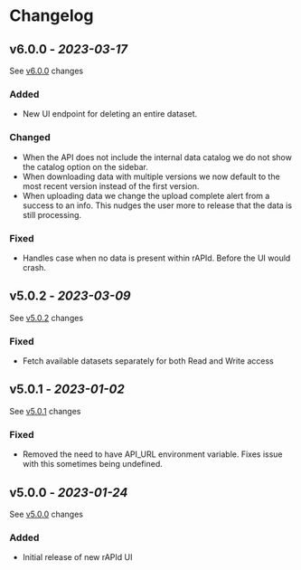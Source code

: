 # Changelog

## v6.0.0 - _2023-03-17_

See [v6.0.0] changes

### Added
- New UI endpoint for deleting an entire dataset.

### Changed
- When the API does not include the internal data catalog we do not show the catalog option on the sidebar.
- When downloading data with multiple versions we now default to the most recent version instead of the first version.
- When uploading data we change the upload complete alert from a success to an info. This nudges the user more to release that the data is still processing.

### Fixed
- Handles case when no data is present within rAPId. Before the UI would crash.

## v5.0.2 - _2023-03-09_

See [v5.0.2] changes

### Fixed

- Fetch available datasets separately for both Read and Write access

## v5.0.1 - _2023-01-02_

See [v5.0.1] changes

### Fixed

- Removed the need to have API_URL environment variable. Fixes issue with this sometimes being undefined.

## v5.0.0 - _2023-01-24_

See [v5.0.0] changes

### Added
- Initial release of new rAPId UI

[v6.0.0]: https://github.com/no10ds/rapid-ui/compare/v5.0.2...v6.0.0
[v5.0.2]: https://github.com/no10ds/rapid-ui/comapre/v5.0.1...v5.0.2
[v5.0.1]: https://github.com/no10ds/rapid-ui/compare/v5.0.0...v5.0.1
[v5.0.0]: https://github.com/no10ds/rapid-ui/compare/<previous_version>...v5.0.0